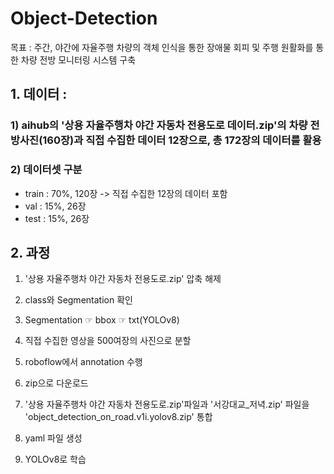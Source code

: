 # Object-Detection
목표 : 주간, 야간에 자율주행 차량의 객체 인식을 통한 장애물 회피 및 주행 원활화를 통한 차량 전방 모니터링 시스템 구축


## 1. 데이터 : 
### 1) aihub의 '상용 자율주행차 야간 자동차 전용도로 데이터.zip'의 차량 전방사진(160장)과 직접 수집한 데이터 12장으로, 총 172장의 데이터를 활용
### 2) 데이터셋 구분
- train : 70%, 120장 -> 직접 수집한 12장의 데이터 포함
- val : 15%, 26장
- test : 15%, 26장


## 2. 과정
1) '상용 자율주행차 야간 자동차 전용도로.zip' 압축 해제
2) class와 Segmentation 확인
3) Segmentation ☞ bbox ☞ txt(YOLOv8)

4) 직접 수집한 영상을 500여장의 사진으로 분할
5) roboflow에서 annotation 수행
6) zip으로 다운로드

7) '상용 자율주행차 야간 자동차 전용도로.zip'파일과 '서강대교_저녁.zip' 파일을 'object_detection_on_road.v1i.yolov8.zip' 통합
8) yaml 파일 생성
9) YOLOv8로 학습
